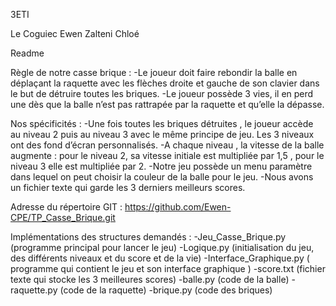 3ETI

Le Coguiec Ewen
Zalteni Chloé


Readme
 
 
Règle de notre casse brique :
-Le joueur doit faire rebondir la balle en déplaçant la raquette avec les flèches droite et gauche de son clavier dans le but de détruire toutes les briques.
-Le joueur possède 3 vies, il en perd une dès que la balle n’est pas rattrapée par la raquette et qu’elle la dépasse.
 
Nos spécificités :
-Une fois toutes les briques détruites , le joueur accède au niveau 2 puis au niveau 3 avec le même principe de jeu. Les 3 niveaux ont des fond d’écran personnalisés. 
-A chaque niveau , la vitesse de la balle augmente : pour le niveau 2, sa vitesse initiale est multipliée par 1,5 , pour le niveau 3 elle est multipliée par 2.
-Notre jeu possède un menu paramètre dans lequel on peut choisir la couleur de la balle pour le jeu.
-Nous avons un fichier texte qui garde les 3 derniers meilleurs scores.
 
Adresse du répertoire GIT :
https://github.com/Ewen-CPE/TP_Casse_Brique.git
 
 Implémentations des structures demandés :
-Jeu_Casse_Brique.py  (programme principal pour lancer le jeu)
-Logique.py (initialisation du jeu, des différents niveaux et du score et de la vie)
-Interface_Graphique.py ( programme qui contient le jeu et son interface graphique )
-score.txt  (fichier texte qui stocke les 3 meilleures scores)
-balle.py  (code de la balle)
-raquette.py (code de la raquette)
-brique.py  (code des briques) 
 
